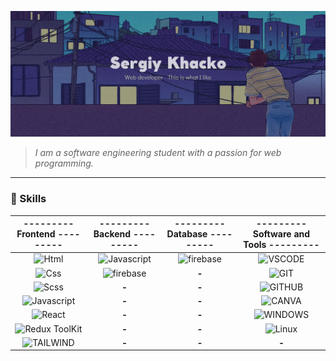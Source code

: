 ![Header](https://github.com/Zukicode/Zukicode/blob/main/assets/header.png)

> _I am a software engineering student with a passion for web programming._

---

### 🔑 Skills

|--------- Frontend ---------|--------- Backend ---------|--------- Database ---------|--------- Software and Tools ---------| 
| :-------: | :-------: | :-------: | :-------: |
|![Html](https://img.shields.io/badge/HTML5-E34F26?style=for-the-badge&logo=html5&logoColor=white) | ![Javascript](https://img.shields.io/badge/JavaScript-F7DF1E?style=for-the-badge&logo=javascript&logoColor=black) | ![firebase](https://img.shields.io/badge/firebase-FFC927?style=for-the-badge&logo=firebase&logoColor=black) |![VSCODE](https://img.shields.io/badge/VSCODE-0078D4?style=for-the-badge&logo=visual%20studio%20code&logoColor=white)|
| ![Css](https://img.shields.io/badge/CSS3-1572B6?style=for-the-badge&logo=css3&logoColor=white)  | ![firebase](https://img.shields.io/badge/firebase-FFC927?style=for-the-badge&logo=firebase&logoColor=black) | **-** | ![GIT](https://img.shields.io/badge/GIT-F05032?style=for-the-badge&logo=git&logoColor=white) |
|![Scss](https://img.shields.io/badge/SCSS-CF649A?style=for-the-badge&logo=sass&logoColor=white)| **-** | **-** | ![GITHUB](https://img.shields.io/badge/GITHUB-181717?style=for-the-badge&logo=github&logoColor=white)  |
|![Javascript](https://img.shields.io/badge/JavaScript-F7DF1E?style=for-the-badge&logo=javascript&logoColor=black)| **-** | **-** |  ![CANVA](https://img.shields.io/badge/CANVA-981EE4?style=for-the-badge&logo=CANVA&logoColor=white) |
|![React](https://img.shields.io/badge/React-20232A?style=for-the-badge&logo=react&logoColor=61DAFB)| **-**| **-** | ![WINDOWS](https://img.shields.io/badge/WINDOWS-5272FF?style=for-the-badge&logo=windows&logoColor=white) |
| ![Redux ToolKit](https://img.shields.io/badge/Redux%20Toolkit-593D88?style=for-the-badge&logo=redux&logoColor=white)  | **-**| **-** |  ![Linux](https://img.shields.io/badge/Linux-FCB900?style=for-the-badge&logo=Linux&logoColor=white) |
| ![TAILWIND](https://img.shields.io/badge/tailwind-07B0CE?style=for-the-badge&logo=tailwindcss&logoColor=white)  | **-**| **-** | **-** |







